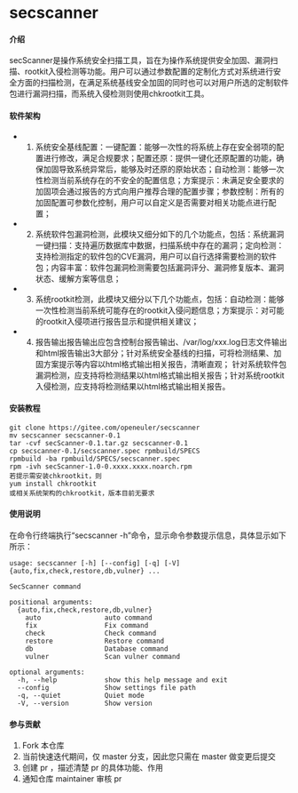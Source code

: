 # secscanner

#### 介绍
secScanner是操作系统安全扫描工具，旨在为操作系统提供安全加固、漏洞扫描、rootkit入侵检测等功能。用户可以通过参数配置的定制化方式对系统进行安全方面的扫描检测，在满足系统基线安全加固的同时也可以对用户所选的定制软件包进行漏洞扫描，而系统入侵检测则使用chkrootkit工具。

#### 软件架构
- 1.  系统安全基线配置：一键配置：能够一次性的将系统上存在安全弱项的配置进行修改，满足合规要求；配置还原：提供一键化还原配置的功能，确保加固导致系统异常后，能够及时还原的原始状态；自动检测：能够一次性检测当前系统存在的不安全的配置信息；方案提示：未满足安全要求的加固项会通过报告的方式向用户推荐合理的配置步骤；参数控制：所有的加固配置可参数化控制，用户可以自定义是否需要对相关功能点进行配置；
- 2.  系统软件包漏洞检测，此模块又细分如下的几个功能点，包括：系统漏洞一键扫描：支持遍历数据库中数据，扫描系统中存在的漏洞；定向检测：支持检测指定的软件包的CVE漏洞，用户可以自行选择需要检测的软件包；内容丰富：软件包漏洞检测需要包括漏洞评分、漏洞修复版本、漏洞状态、缓解方案等信息； 
- 3.  系统rootkit检测，此模块又细分以下几个功能点，包括：自动检测：能够一次性检测当前系统可能存在的rootkit入侵问题信息；方案提示：对可能的rootkit入侵项进行报告显示和提供相关建议；
- 4.  报告输出报告输出应包含控制台报告输出、/var/log/xxx.log日志文件输出和html报告输出3大部分；针对系统安全基线的扫描，可将检测结果、加固方案提示等内容以html格式输出相关报告，清晰直观；
针对系统软件包漏洞检测，应支持将检测结果以html格式输出相关报告；针对系统rootkit入侵检测，应支持将检测结果以html格式输出相关报告。

#### 安装教程
```shell
git clone https://gitee.com/openeuler/secscanner
mv secscanner secscanner-0.1
tar -cvf secScanner-0.1.tar.gz secscanner-0.1
cp secscanner-0.1/secscanner.spec rpmbuild/SPECS
rpmbuild -ba rpmbuild/SPECS/secscanner.spec
rpm -ivh secScanner-1.0-0.xxxx.xxxx.noarch.rpm
若提示需安装chkrootkit，则
yum install chkrootkit
或相关系统架构的chkrootkit，版本目前无要求
```

#### 使用说明
在命令行终端执行“secscanner -h”命令，显示命令参数提示信息，具体显示如下所示：
```shell
usage: secscanner [-h] [--config] [-q] [-V] {auto,fix,check,restore,db,vulner} ...

SecScanner command

positional arguments:
  {auto,fix,check,restore,db,vulner}
    auto                auto command
    fix                 Fix command
    check               Check command
    restore             Restore command
    db                  Database command
    vulner              Scan vulner command

optional arguments:
  -h, --help            show this help message and exit
  --config              Show settings file path
  -q, --quiet           Quiet mode
  -V, --version         Show version
```

#### 参与贡献
1.  Fork 本仓库
2.  当前快速迭代期间，仅 master 分支，因此您只需在 master 做变更后提交
3.  创建 pr ，描述清楚 pr 的具体功能、作用
4.  通知仓库 maintainer 审核 pr

